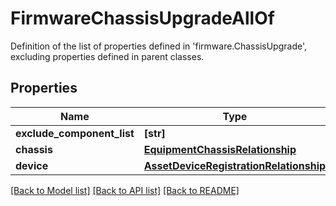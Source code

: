# FirmwareChassisUpgradeAllOf

Definition of the list of properties defined in 'firmware.ChassisUpgrade', excluding properties defined in parent classes.
## Properties
Name | Type | Description | Notes
------------ | ------------- | ------------- | -------------
**exclude_component_list** | **[str]** |  | [optional] 
**chassis** | [**EquipmentChassisRelationship**](EquipmentChassisRelationship.md) |  | [optional] 
**device** | [**AssetDeviceRegistrationRelationship**](AssetDeviceRegistrationRelationship.md) |  | [optional] 

[[Back to Model list]](../README.md#documentation-for-models) [[Back to API list]](../README.md#documentation-for-api-endpoints) [[Back to README]](../README.md)


